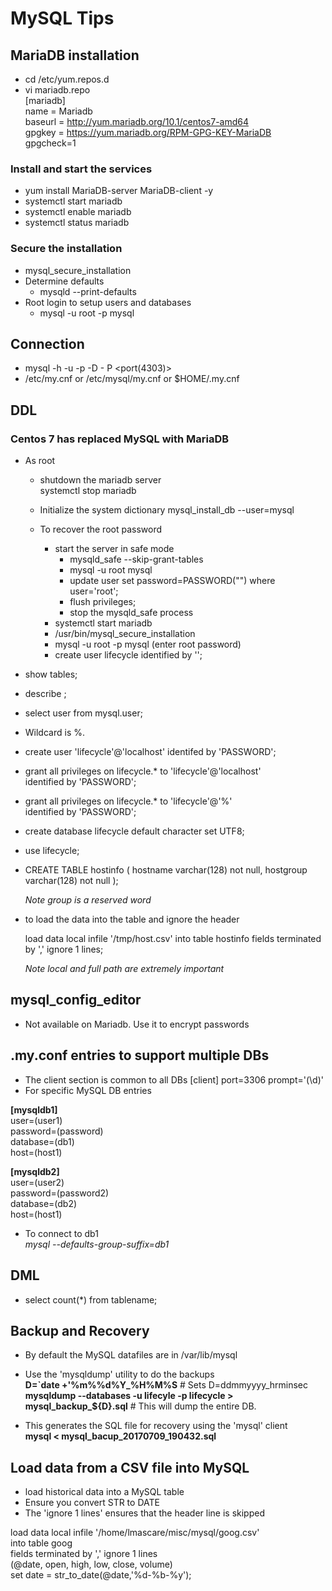 # MySQL Tips

## MariaDB installation
 * cd /etc/yum.repos.d
 * vi mariadb.repo   
[mariadb]  
name = Mariadb  
baseurl = http://yum.mariadb.org/10.1/centos7-amd64  
gpgkey = https://yum.mariadb.org/RPM-GPG-KEY-MariaDB  
gpgcheck=1

### Install and start the services
 * yum install MariaDB-server MariaDB-client -y  
 * systemctl start mariadb 
 * systemctl enable mariadb  
 * systemctl status mariadb  

### Secure the installation
 * mysql_secure_installation
 * Determine defaults  
    * mysqld --print-defaults
 * Root login to setup users and databases
    * mysql -u root -p mysql
 
## Connection
 * mysql -h <host> -u <user> -p -D <dbname> - P <port(4303)>
 * /etc/my.cnf or /etc/mysql/my.cnf or $HOME/.my.cnf
 
## DDL

### Centos 7 has replaced MySQL with MariaDB
 * As root   
    * shutdown the mariadb server  
        systemctl stop mariadb

    * Initialize the system dictionary
        mysql_install_db --user=mysql
 
    * To recover the root password
        * start the server in safe mode
            * mysqld_safe --skip-grant-tables
            * mysql -u root mysql
            * update user set password=PASSWORD("<password>") where user='root';
            * flush privileges;
            * stop the mysqld_safe process
        * systemctl start mariadb
        * /usr/bin/mysql_secure_installation
        * mysql -u root -p mysql (enter root password)
        * create user lifecycle identified by '<password>';


 * show tables;
 * describe <tablename>;
 * select user from mysql.user;
 * Wildcard is %.

 * create user 'lifecycle'@'localhost' identifed by 'PASSWORD';
 * grant all privileges on lifecycle.* to 'lifecycle'@'localhost' \
   identified by 'PASSWORD';
 * grant all privileges on lifecycle.* to 'lifecycle'@'%' \
   identified by 'PASSWORD';
 * create database lifecycle default character set UTF8;

 * use lifecycle;
 * CREATE TABLE hostinfo (
      hostname    varchar(128) not null,
      hostgroup   varchar(128) not null
   );

   *Note group is a reserved word*

 * to load the data into the table and ignore the header

   load data local infile '/tmp/host.csv' into table hostinfo
    fields terminated by ',' ignore 1 lines;

    *Note local and full path are extremely important*

## mysql_config_editor
 * Not available on Mariadb. Use it to encrypt passwords

## .my.conf entries to support multiple DBs
 * The client section is common to all DBs
 [client]
 port=3306
 prompt='(\d)'
 * For specific MySQL DB entries
 
 **[mysqldb1]**  
  user=(user1)  
  password=(password)  
  database=(db1)  
  host=(host1)
 
 **[mysqldb2]**  
 user=(user2)  
 password=(password2)  
 database=(db2)  
 host=(host1)  
 
 * To connect to db1  
    _mysql --defaults-group-suffix=db1_

## DML
 * select count(*) from tablename;

## Backup and Recovery
 * By default the MySQL datafiles are in /var/lib/mysql  
 * Use the 'mysqldump' utility to do the backups  
   **D=`date +'%m%%d%Y_%H%M%S** # Sets D=ddmmyyyy_hrminsec
   **mysqldump --databases -u lifecyle -p lifecycle > mysql_backup_${D}.sql** # This will dump the entire DB.
   
 * This generates the SQL file for recovery using the 'mysql' client  
   **mysql < mysql_bacup_20170709_190432.sql**
   
## Load data from a CSV file into MySQL
* load historical data into a MySQL table  
* Ensure you convert STR to DATE  
* The 'ignore 1 lines' ensures that the header line is skipped  

load data local infile '/home/lmascare/misc/mysql/goog.csv'  
into table goog  
fields terminated by ',' ignore 1 lines  
(@date, open, high, low, close, volume)  
set date = str_to_date(@date,'%d-%b-%y');  
